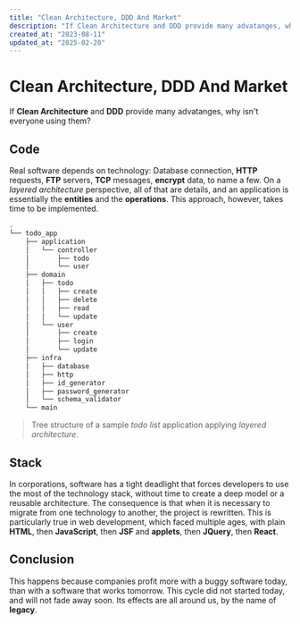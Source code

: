```yaml
---
title: "Clean Architecture, DDD And Market"
description: "If Clean Architecture and DDD provide many advatanges, why isn't everyone using them?"
created_at: "2023-08-11"
updated_at: "2025-02-20"
---
```


# Clean Architecture, DDD And Market

If **Clean Architecture** and **DDD** provide many advatanges, why isn't everyone using them?

## Code

Real software depends on technology: Database connection, **HTTP** requests, **FTP** servers,
**TCP** messages, **encrypt** data, to name a few. On a _layered architecture_ perspective, all of
that are details, and an application is essentially the **entities** and the **operations**. This
approach, however, takes time to be implemented.

```bash
.
└── todo_app
    ├── application
    │   └── controller
    │       ├── todo
    │       └── user
    ├── domain
    │   ├── todo
    │   │   ├── create
    │   │   ├── delete
    │   │   ├── read
    │   │   └── update
    │   └── user
    │       ├── create
    │       ├── login
    │       └── update
    ├── infra
    │   ├── database
    │   ├── http
    │   ├── id_generator
    │   ├── password_generator
    │   └── schema_validator
    └── main
```

> Tree structure of a sample _todo list_ application applying _layered architecture_.

## Stack

In corporations, software has a tight deadlight that forces developers to use the most of the
technology stack, without time to create a deep model or a reusable architecture. The consequence is
that when it is necessary to migrate from one technology to another, the project is rewritten. This
is particularly true in web development, which faced multiple ages, with plain **HTML**, then
**JavaScript**, then **JSF** and **applets**, then **JQuery**, then **React**.

## Conclusion

This happens because companies profit more with a buggy software today, than with a software that
works tomorrow. This cycle did not started today, and will not fade away soon. Its effects are all
around us, by the name of **legacy**.
